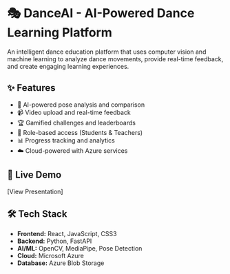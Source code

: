 # 🎭 DanceAI - AI-Powered Dance Learning Platform

An intelligent dance education platform that uses computer vision and machine learning to analyze dance movements, provide real-time feedback, and create engaging learning experiences.

## ✨ Features

- 🤖 AI-powered pose analysis and comparison
- 📹 Video upload and real-time feedback
- 🏆 Gamified challenges and leaderboards  
- 👥 Role-based access (Students & Teachers)
- 📊 Progress tracking and analytics
- ☁️ Cloud-powered with Azure services

## 🚀 Live Demo

[View Presentation]

## 🛠️ Tech Stack

- **Frontend:** React, JavaScript, CSS3
- **Backend:** Python, FastAPI
- **AI/ML:** OpenCV, MediaPipe, Pose Detection
- **Cloud:** Microsoft Azure
- **Database:** Azure Blob Storage
